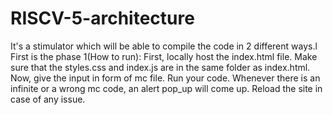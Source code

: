 # RISCV-5-architecture
It's a stimulator which will be able to compile the code in 2 different ways.l
First is the phase 1(How to run):
First, locally host the index.html file. Make sure that the styles.css and index.js are in the same folder as index.html.
Now, give the input in form of mc file.
Run your code.
Whenever there is an infinite or a wrong mc code, an alert pop_up will come up. 
Reload the site in case of any issue.
